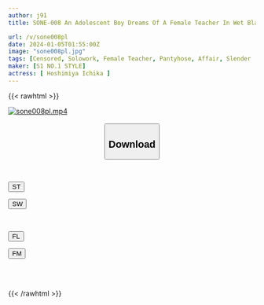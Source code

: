 ```yaml
---
author: j91
title: SONE-008 An Adolescent Boy Dreams Of A Female Teacher In Wet Black Pantyhose ~One Night With The Homeroom Teacher And Students Who Are Unable To Return Home Due To Sudden Heavy Rain~ Ichika Hoshimiya

url: /v/sone008pl
date: 2024-01-05T01:55:00Z
image: "sone008pl.jpg"
tags: [Censored, Solowork, Female Teacher, Pantyhose, Affair, Slender	]
maker: [S1 NO.1 STYLE]
actress: [ Hoshimiya Ichika ]
---
```



{{< rawhtml >}}

<div class="video" data-videoid="D04wQQg1arukOaq">
    <a href="javascript:;">
        <img src="/v/sone008pl/sone008pl.jpg" width="WIDTH" height="HEIGHT" alt="sone008pl.mp4" loading="lazy">
    </a>
</div>

<script type="text/javascript" src="https://j91.asia/asset/on-demand-st.js"></script>

<br>
  <link rel="stylesheet" href="https://j91.asia/asset/bs5.css">
  
  <center>
  <button class="btn btn-primary" type="button" data-bs-toggle="collapse" data-bs-target=".multi-collapse" aria-expanded="false" aria-controls="multiCollapseExample1 multiCollapseExample2"><h2>Download</h2></button></center>
</p>
<div class="row">
  <div class="col">
    <div class="collapse multi-collapse" id="multiCollapseExample1">
      <div class="card card-body">
	      	      <br>
<div class="buttons">  
<p><a href="https://streamtape.to/v/D04wQQg1arukOaq" target="_blank"><button class="btn-hover color-3"><i class="fa fa-download"></i> ST</button></a></p>
<p><a href="https://flaswish.com/y2bw1gpx9aj0" target="_blank"><button class="btn-hover color-2"><i class="fa fa-download"></i> SW</button></a></p></div>
    </div>
  </div>
</div>
  <div class="col">
    <div class="collapse multi-collapse" id="multiCollapseExample2">
      <div class="card card-body">
	      <br>
<div class="buttons">
<p><a href="javascript:;" target="_blank"><button class="btn-hover color-9"><i class="fa fa-download"></i> FL</button></a></p>
<p><a href="javascript:;" target="_blank"><button class="btn-hover color-8"><i class="fa fa-download"></i> FM</button></a></p></div>
<br><br>
      </div>
    </div>
  </div>
</div>

{{< /rawhtml >}}